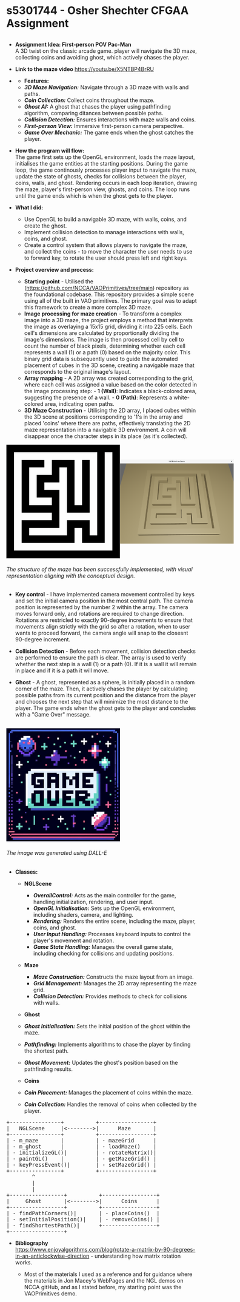 # s5301744 - Osher Shechter CFGAA Assignment

##
- **Assignment Idea: First-person POV Pac-Man**     
    A 3D twist on the classic arcade game. player will navigate the 3D maze, collecting coins and avoiding ghost, which actively chases the player.

- **Link to the maze video** https://youtu.be/X5NTBP4BrRU

- - **Features:**
  - ***3D Maze Navigation:*** Navigate through a 3D maze with walls and paths.
  - ***Coin Collection:*** Collect coins throughout the maze.
  - ***Ghost AI:*** A ghost that chases the player using pathfinding algorithm, comparing ditances between possible paths.
  - ***Collision Detection:*** Ensures interactions with maze walls and coins.
  - ***First-person View:*** Immersive first-person camera perspective.
  - ***Game Over Mechanic:*** The game ends when the ghost catches the player.

- **How the program will flow:**  
The game first sets up the OpenGL environment, loads the maze layout, initialises the game entities at the starting positions. During the game loop, the game continously processes player input to navigate the maze, update the state of ghosts, checks for collisions between the player, coins, walls, and ghost. Rendering occurs in each loop iteration, drawing the maze, player's first-person view, ghosts, and coins. The loop runs until the game ends which is when the ghost gets to the player.

- **What I did:**
    - Use OpenGL to build a navigable 3D maze, with walls, coins, and create the ghost.
    - Implement collision detection to manage interactions with walls, coins, and ghost.
    - Create a control system that allows players to navigate the maze, and collect the coins - to move the character the user needs to use to forward key, to rotate the user should press left and right keys.


- **Project overview and process:**
    - **Starting point** - Utilised the (https://github.com/NCCA/VAOPrimitives/tree/main) repository as the foundational codebase. This repository provides a simple scene using all of the built in VAO primitives. The primary goal was to adapt this framework to create a more complex 3D maze.
    - **Image processing for maze creation** - To transform a complex image into a 3D maze, the project employs a method that interprets the image as overlaying a 15x15 grid, dividing it into 225 cells. Each cell's dimensions are calculated by proportionally dividing the image's dimensions. The image is then processed cell by cell to count the number of black pixels, determining whether each cell represents a wall (1) or a path (0) based on the majority color. This binary grid data is subsequently used to guide the automated placement of cubes in the 3D scene, creating a navigable maze that corresponds to the original image's layout.
    - **Array mapping** - A 2D array was created corresponding to the grid, where each cell was assigned a value based on the color detected in the image processing step:
                            - **1 (Wall)**: Indicates a black-colored area, suggesting the presence of a wall.
                            - **0 (Path)**: Represents a white-colored area, indicating open paths.
    - **3D Maze Construction** - Utilising the 2D array, I placed cubes within the 3D scene at positions corresponding to '1's in the array and placed 'coins' where there are paths, effectively translating the 2D maze representation into a navigable 3D environment. A coin will disappear once the character steps in its place (as it's collected).

<div style="display: flex; justify-content: space-around; align-items: center;">
  <img src="https://github.com/NCCA/cfgaa24programingassignment-Oshersh15/blob/main/image/Maze.png" alt="Maze Image 1" width="300"/>
  <img src="https://github.com/NCCA/cfgaa24programingassignment-Oshersh15/blob/main/image/mazeScreenshot.png" alt="Maze Image 2" width="300"/>
</div>

 ###### The structure of the maze has been successfully implemented, with visual representation aligning with the conceptual design. 
 
   - **Key control** - I have implemented camera movement controlled by keys and set the initial camera position in the most central path. The camera position is represented by the number 2 within the array. The camera moves forward only, and rotations are required to change direction. Rotations are restricled to exactly 90-degree increments to ensure that movements align strictly with the grid so after a rotation, when to user wants to proceed forward, the camera angle will snap to the closesnt 90-degree increment.

 - **Collision Detection** - Before each movement, collision detection checks are performed to ensure the path is clear. The array is used to verify whether the next step  is a wall (1) or a path (0). If it is a wall it will remain in place and if it is a path it will move.

 - **Ghost** - A ghost, represented as a sphere, is initially placed in a random corner of the maze. Then, it actively chases the player by calculating possible paths from its current position and the distance from the player and chooses the next step that will minimize the most distance to the player. The game ends when the ghost gets to the player and concludes with a "Game Over" message. 

    <div style="display: flex; justify-content: space-around; align-items: center;">
  <img src="https://github.com/NCCA/cfgaa24programingassignment-Oshersh15/blob/main/image/game.jpg" alt="Maze Image 1" width="300"/>

  ###### The image was generated using DALL-E

 - **Classes:**
    - **NGLScene** 
        - ***OverallControl:*** Acts as the main controller for the game, handling initialization, rendering, and user input.
       - ***OpenGL Initialisation:*** Sets up the OpenGL environment, including shaders, camera, and lighting.
       - ***Rendering:*** Renders the entire scene, including the maze, player, coins, and ghost.
       - ***User Input Handling:*** Processes keyboard inputs to control the player's movement and rotation.
       - ***Game State Handling:*** Manages the overall game state, including checking for collisions and updating positions.
      
   - **Maze** 
      - ***Maze Construction:*** Constructs the maze layout from an image.
     - ***Grid Management:*** Manages the 2D array representing the maze grid.
     - ***Collision Detection:*** Provides methods to check for collisions with walls.

   - **Ghost** 
    - ***Ghost Initialisation:*** Sets the initial position of the ghost within the maze.
    - ***Pathfinding:*** Implements algorithms to chase the player by finding the shortest path.
    - ***Ghost Movement:*** Updates the ghost's position based on the pathfinding results.

   - **Coins** 
    - ***Coin Placement:*** Manages the placement of coins within the maze.
    - ***Coin Collection:*** Handles the removal of coins when collected by the player.
<pre>
+----------------+          +-----------------+
|   NGLScene     |<-------->|      Maze       |
+----------------+          +-----------------+
| - m_maze       |          | - mazeGrid      |
| - m_ghost      |          | - loadMaze()    |
| - initializeGL()|         | - rotateMatrix()|
| - paintGL()    |          | - getMazeGrid() |
| - keyPressEvent()|        | - setMazeGrid() |
+----------------+          +-----------------+
        ^
        |
        |
+-----------------+          +-----------------+
|     Ghost       |<-------->|      Coins      |
+-----------------+          +-----------------+
| - findPathCorners()|       | - placeCoins()  |
| - setInitialPosition()|    | - removeCoins() |
| - findShortestPath()|      +-----------------+
+-----------------+
</pre>
- **Bibliography**  
    https://www.enjoyalgorithms.com/blog/rotate-a-matrix-by-90-degrees-in-an-anticlockwise-direction - understanding how matrix rotation works.

    - Most of the materials I used as a reference and for guidance where the materials in Jon Macey's WebPages and the NGL demos on NCCA gitHub, and as I stated before, my starting point was the VAOPrimitives demo.
      
